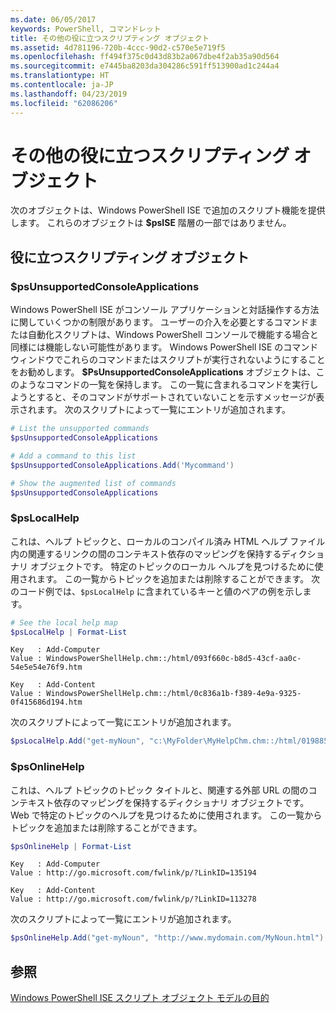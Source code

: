 ```yaml
---
ms.date: 06/05/2017
keywords: PowerShell, コマンドレット
title: その他の役に立つスクリプティング オブジェクト
ms.assetid: 4d781196-720b-4ccc-90d2-c570e5e719f5
ms.openlocfilehash: ff494f375c0d43d83b2a067dbe4f2ab35a90d564
ms.sourcegitcommit: e7445ba8203da304286c591ff513900ad1c244a4
ms.translationtype: HT
ms.contentlocale: ja-JP
ms.lasthandoff: 04/23/2019
ms.locfileid: "62086206"
---
```

# <a name="other-useful-scripting-objects"></a>その他の役に立つスクリプティング オブジェクト

次のオブジェクトは、Windows PowerShell ISE で追加のスクリプト機能を提供します。 これらのオブジェクトは **$psISE** 階層の一部ではありません。

## <a name="useful-scripting-objects"></a>役に立つスクリプティング オブジェクト

### <a name="psunsupportedconsoleapplications"></a>$psUnsupportedConsoleApplications

Windows PowerShell ISE がコンソール アプリケーションと対話操作する方法に関していくつかの制限があります。 ユーザーの介入を必要とするコマンドまたは自動化スクリプトは、Windows PowerShell コンソールで機能する場合と同様には機能しない可能性があります。 Windows PowerShell ISE のコマンド ウィンドウでこれらのコマンドまたはスクリプトが実行されないようにすることをお勧めします。 **$PsUnsupportedConsoleApplications** オブジェクトは、このようなコマンドの一覧を保持します。 この一覧に含まれるコマンドを実行しようとすると、そのコマンドがサポートされていないことを示すメッセージが表示されます。 次のスクリプトによって一覧にエントリが追加されます。

```powershell
# List the unsupported commands
$psUnsupportedConsoleApplications

# Add a command to this list
$psUnsupportedConsoleApplications.Add('Mycommand')

# Show the augmented list of commands
$psUnsupportedConsoleApplications
```

### <a name="pslocalhelp"></a>$psLocalHelp

これは、ヘルプ トピックと、ローカルのコンパイル済み HTML ヘルプ ファイル内の関連するリンクの間のコンテキスト依存のマッピングを保持するディクショナリ オブジェクトです。 特定のトピックのローカル ヘルプを見つけるために使用されます。 この一覧からトピックを追加または削除することができます。 次のコード例では、`$psLocalHelp` に含まれているキーと値のペアの例を示します。

```powershell
# See the local help map
$psLocalHelp | Format-List
```

```output
Key   : Add-Computer
Value : WindowsPowerShellHelp.chm::/html/093f660c-b8d5-43cf-aa0c-54e5e54e76f9.htm

Key   : Add-Content
Value : WindowsPowerShellHelp.chm::/html/0c836a1b-f389-4e9a-9325-0f415686d194.htm
```

次のスクリプトによって一覧にエントリが追加されます。

```powershell
$psLocalHelp.Add("get-myNoun", "c:\MyFolder\MyHelpChm.chm::/html/0198854a-1298-57ae-aa0c-87b5e5a84712.htm")
```

### <a name="psonlinehelp"></a>$psOnlineHelp

これは、ヘルプ トピックのトピック タイトルと、関連する外部 URL の間のコンテキスト依存のマッピングを保持するディクショナリ オブジェクトです。 Web で特定のトピックのヘルプを見つけるために使用されます。 この一覧からトピックを追加または削除することができます。

```powershell
$psOnlineHelp | Format-List
```

```output
Key   : Add-Computer
Value : http://go.microsoft.com/fwlink/p/?LinkID=135194

Key   : Add-Content
Value : http://go.microsoft.com/fwlink/p/?LinkID=113278
```

次のスクリプトによって一覧にエントリが追加されます。

```powershell
$psOnlineHelp.Add("get-myNoun", "http://www.mydomain.com/MyNoun.html")
```

## <a name="see-also"></a>参照

[Windows PowerShell ISE スクリプト オブジェクト モデルの目的](../components/ise/object-model/Purpose-of-the-Windows-PowerShell-ISE-Scripting-Object-Model.md)